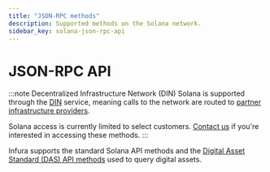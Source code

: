 ```yaml
---
title: "JSON-RPC methods"
description: Supported methods on the Solana network.
sidebar_key: solana-json-rpc-api
---
```


# JSON-RPC API

:::note Decentralized Infrastructure Network (DIN)
Solana is supported through the [DIN](https://www.infura.io/solutions/decentralized-infrastructure-service) service,
meaning calls to the network are routed to [partner infrastructure providers](../../solana/index.md#partners-and-privacy-policies).

Solana access is currently limited to select customers. [Contact us](https://www.infura.io/contact)
if you're interested in accessing these methods.
:::

Infura supports the standard Solana API methods and the
[Digital Asset Standard (DAS) API methods](./digital-asset-standard/index.md)
used to query digital assets.